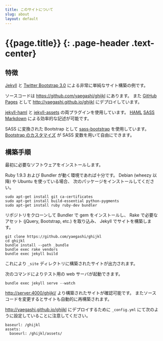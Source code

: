 ```yaml
---
title: このサイトについて
slug: about
layout: default
---
```

# {{page.title}} {: .page-header .text-center}

## 特徴

[Jekyll][1] と [Twitter Bootstrap 3.0][2] による非常に単純なサイト構築の例です。

ソースコードは <https://github.com/yaegashi/ghijkl> にあります。
また [GitHub Pages][3] として
<http://yaegashi.github.io/ghijkl> にデプロイしています。

[jekyll-haml][4] と [jekyll-assets][5] の両プラグインを使用しています。
[HAML][6] [SASS][7] [Markdown][8] による効率的な記述が可能です。

SASS に変換された Bootstrap として [sass-bootstrap][9] を使用しています。
[Bootstrap のカスタマイズ][10] が SASS 変数を用いて自由にできます。

[1]: http://jekyllrb.com/
[2]: http://getbootstrap.com/
[3]: http://pages.github.com/
[4]: https://github.com/samvincent/jekyll-haml
[5]: https://github.com/ixti/jekyll-assets
[6]: http://haml.info/
[7]: http://sass-lang.com/
[8]: https://github.com/bhollis/maruku/blob/master/docs/markdown_syntax.md
[9]: https://github.com/jlong/sass-bootstrap
[10]: http://getbootstrap.com/customize/

## 構築手順

最初に必要なソフトウェアをインストールします。

Ruby 1.9.3 および Bundler が動く環境であれば十分です。
Debian (wheezy 以降) や Ubuntu を使っている場合、
次のパッケージをインストールしてください。

    sudo apt-get install git ca-certificates
    sudo apt-get install build-essential python-pygments
    sudo apt-get install ruby ruby-dev bundler

リポジトリをクローンして
Bundler で gem をインストールし、
Rake で必要なアセット (jQuery, Bootstrap, etc.) を取り込み、
Jekyll でサイトを構築します。

    git clone https://github.com/yaegashi/ghijkl
    cd ghijkl
    bundle install --path _bundle
    bundle exec rake vendors
    bundle exec jekyll build

これにより `_site` ディレクトリに構築されたサイトが出力されます。

次のコマンドによりテスト用の web サーバが起動できます。

    bundle exec jekyll serve --watch

<http://server:4000/ghijkl/> より構築されたサイトが確認可能です。
またソースコードを変更するとサイトも自動的に再構築されます。

<http://yaegashi.github.io/ghijkl> にデプロイするために
`_config.yml` にて次のように設定していることに注意してください。

    baseurl: /ghijkl
    assets:
      baseurl: /ghijkl/assets/
